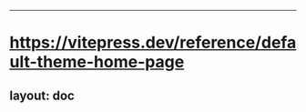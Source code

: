 ---
# https://vitepress.dev/reference/default-theme-home-page
layout: doc
----

<!-- 首页默认跳转至快速开始页面 -->
<script setup>
window.location = '/guide/quickstart.html'
</script>
